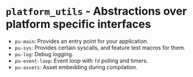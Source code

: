 # `platform_utils` - Abstractions over platform specific interfaces
- `pu-main`: Provides an entry point for your application.
- `pu-sys`: Provides certain syscalls, and feature test macros for them.
- `pu-log`: Debug logging.
- `pu-event-loop`: Event loop with `fd` polling and timers.
- `pu-assets`: Asset embedding during compilation.
